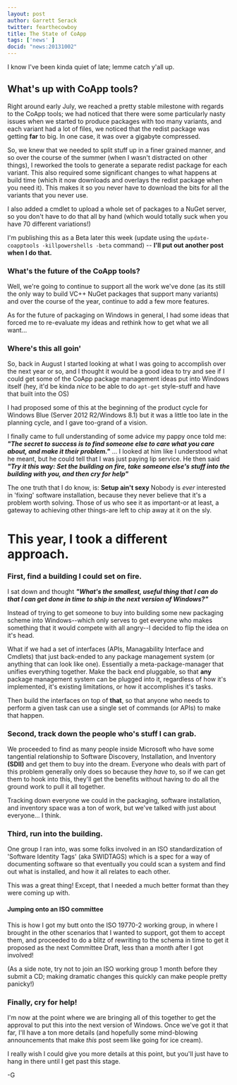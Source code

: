 ```yaml
---
layout: post
author: Garrett Serack
twitter: fearthecowboy
title: The State of CoApp
tags: ['news' ]
docid: "news:20131002"
---
```

I know I've been kinda quiet of late; lemme catch y'all up.

## What's up with CoApp tools?

Right around early July, we reached a pretty stable milestone with regards to the CoApp tools; we had noticed that there were some particularly nasty issues when we started to produce packages with too many variants, and each variant had a lot of files, we noticed that the redist package was getting **far** to big. In one case, it was over a gigabyte compressed. 

So, we knew that we needed to split stuff up in a finer grained manner, and so over the course of the summer (when I wasn't distracted on other things), I reworked the tools to generate a separate redist package for each variant. This also required some significant changes to what happens at build time (which it now downloads and overlays the redist package when you need it). This makes it so you never have to download the bits for all the variants that you never use. 

I also added a cmdlet to upload a whole set of packages to a NuGet server, so you don't have to do that all by hand (which would totally suck when you have 70 different variations!)

I'm publishing this as a Beta later this week (update using the `update-coapptools -killpowershells -beta` command) -- **I'll put out another post when I do that.**

### What's the future of the CoApp tools?

Well, we're going to continue to support all the work we've done (as its still the only way to build VC++ NuGet packages that support many variants) and over the course of the year, continue to add a few more features.

As for the future of packaging on Windows in general, I had some ideas that forced me to re-evaluate my ideas and rethink how to get what we all want...

### Where's this all goin'

So, back in August I started looking at what I was going to accomplish over the next year or so, and I thought it would be a good idea to try and see if I could get some of the CoApp package management ideas put into Windows itself (hey, it'd be kinda *nice* to be able to do `apt-get` style-stuff and have that built into the OS)

I had proposed some of this at the beginning of the product cycle for Windows Blue (Server 2012 R2/Windows 8.1) but it was a little too late in the planning cycle, and I gave too-grand of a vision.

I finally came to full understanding of some advice my pappy once told me: **_"The secret to success is to find someone else to care what you care about, and make it their problem."_** ... I looked at him like I understood what he meant, but he could tell that I was just paying lip service. He then said **_"Try it this way: Set the building on fire, take someone else's stuff into the building with you, and then cry for help"_**

The one truth that I do know, is: **Setup ain't sexy**  Nobody is *ever* interested in 'fixing' software installation, because they never believe that it's a problem worth solving.  Those of us who see it as important-or at least, a gateway to achieving other things-are left to chip away at it on the sly.

# This year, I took a different approach. 


### First, find a building I could set on fire.

I sat down and thought **_"What's the smallest, useful thing that I can do that I can get done in time to ship in the next version of Windows?"_**

Instead of trying to get someone to buy into building some new packaging scheme into Windows--which only serves to get everyone who makes something that it would compete with all angry--I decided to flip the idea on it's head. 

What if we had a set of interfaces (APIs, Managability Interface and Cmdlets) that just back-ended to any package management system (or anything that can look like one). Essentially a meta-package-manager that unifies everything together. Make the back end pluggable, so that **any** package management system can be plugged into it, regardless of how it's implemented, it's existing limitations, or how it accomplishes it's tasks.

Then build the interfaces on top of **that**, so that anyone who needs to perform a given task can use a single set of commands (or APIs) to make that happen. 

### Second, track down the people who's stuff I can grab.  

We proceeded to find as many people inside Microsoft who have some tangential relationship to Software Discovery, Installation, and Inventory **(SDII)** and get them to buy into the dream. Everyone who deals with part of this problem generally only does so because they *have* to, so if we can get them to hook into this, they'll get the benefits without having to do all the ground work to pull it all together.

Tracking down everyone we could in the packaging, software installation, and inventory space was a ton of work, but we've talked with just about everyone... I think.

### Third, run into the building.

One group I ran into, was some folks involved in an ISO standardization of 'Software Identity Tags' (aka SWIDTAGS) which is a spec for a way of documenting software so that eventually you could scan a system and find out what is installed, and how it all relates to each other.

This was a great thing! Except, that I needed a much better format than they were coming up with.  

#### Jumping onto an ISO committee

This is how I got my butt onto the ISO 19770-2 working group, in where I brought in the other scenarios that I wanted to support, got them to accept them, and proceeded to do a blitz of rewriting to the schema in time to get it proposed as the next Committee Draft, less than a month after I got involved! 

(As a side note, try not to join an ISO working group 1 month before they submit a CD; making dramatic changes this quickly can make people pretty panicky!)

### Finally, cry for help!

I'm now at the point where we are bringing all of this together to get the approval to put this into the next version of Windows.  Once we've got it that far, I'll have a ton more details (and hopefully some mind-blowing announcements that make *this* post seem like going for ice cream).
 
I really wish I could give you more details at this point, but you'll just have to hang in there until I get past this stage.

-G  